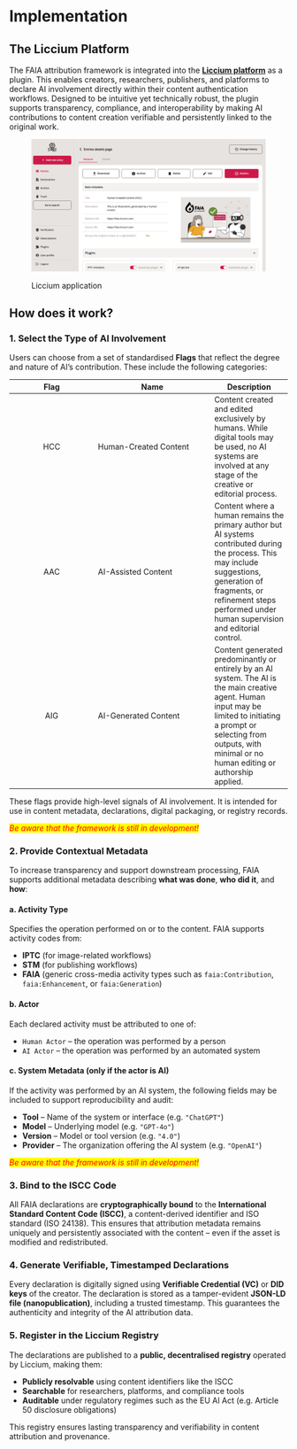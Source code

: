 # Implementation

## The Liccium Platform

The FAIA attribution framework is integrated into the [**Liccium platform**](https://liccium.com/) as a plugin. This enables creators, researchers, publishers, and platforms to declare AI involvement directly within their content authentication workflows. Designed to be intuitive yet technically robust, the plugin supports transparency, compliance, and interoperability by making AI contributions to content creation verifiable and persistently linked to the original work.

<figure><img src="../.gitbook/assets/Screen.png" alt=""><figcaption><p>Liccium application</p></figcaption></figure>

## How does it work?

### **1. Select the Type of AI Involvement**

Users can choose from a set of standardised **Flags** that reflect the degree and nature of AI’s contribution. These include the following categories:

<table><thead><tr><th width="139.49609375" align="center">Flag</th><th width="196.65625">Name</th><th>Description</th></tr></thead><tbody><tr><td align="center">HCC</td><td>Human-Created Content</td><td>Content created and edited exclusively by humans. While digital tools may be used, no AI systems are involved at any stage of the creative or editorial process.</td></tr><tr><td align="center">AAC</td><td>AI-Assisted Content</td><td>Content where a human remains the primary author but AI systems contributed during the process. This may include suggestions, generation of fragments, or refinement steps performed under human supervision and editorial control.</td></tr><tr><td align="center">AIG</td><td>AI-Generated Content</td><td>Content generated predominantly or entirely by an AI system. The AI is the main creative agent. Human input may be limited to initiating a prompt or selecting from outputs, with minimal or no human editing or authorship applied.</td></tr></tbody></table>

These flags provide high-level signals of AI involvement. It is intended for use in content metadata, declarations, digital packaging, or registry records.

_<mark style="color:red;">Be aware that the framework is still in development!</mark>_&#x20;

### **2. Provide Contextual Metadata**

To increase transparency and support downstream processing, FAIA supports additional metadata describing **what was done**, **who did it**, and **how**:

#### **a. Activity Type**

Specifies the operation performed on or to the content. FAIA supports activity codes from:

* **IPTC** (for image-related workflows)
* **STM** (for publishing workflows)
* **FAIA** (generic cross-media activity types such as `faia:Contribution`, `faia:Enhancement`, or `faia:Generation`)

#### **b. Actor**

Each declared activity must be attributed to one of:

* `Human Actor` – the operation was performed by a person
* `AI Actor` – the operation was performed by an automated system

#### **c. System Metadata (only if the actor is AI)**

If the activity was performed by an AI system, the following fields may be included to support reproducibility and audit:

* **Tool** – Name of the system or interface (e.g. `"ChatGPT"`)
* **Model** – Underlying model (e.g. `"GPT-4o"`)
* **Version** – Model or tool version (e.g. `"4.0"`)
* **Provider** – The organization offering the AI system (e.g. `"OpenAI"`)

_<mark style="color:red;">Be aware that the framework is still in development!</mark>_&#x20;

### **3. Bind to the ISCC Code**

All FAIA declarations are **cryptographically bound** to the **International Standard Content Code (ISCC)**, a content-derived identifier and ISO standard (ISO 24138). This ensures that attribution metadata remains uniquely and persistently associated with the content – even if the asset is modified and redistributed.

### **4. Generate Verifiable, Timestamped Declarations**

Every declaration is digitally signed using  **Verifiable Credential (VC)** or **DID keys** of the creator. The declaration is stored as a tamper-evident **JSON-LD file (nanopublication)**, including a trusted timestamp. This guarantees the authenticity and integrity of the AI attribution data.

### **5. Register in the Liccium Registry**

The declarations are published to a **public, decentralised registry** operated by Liccium, making them:

* **Publicly resolvable** using content identifiers like the ISCC
* **Searchable** for researchers, platforms, and compliance tools
* **Auditable** under regulatory regimes such as the EU AI Act (e.g. Article 50 disclosure obligations)

This registry ensures lasting transparency and verifiability in content attribution and provenance.
